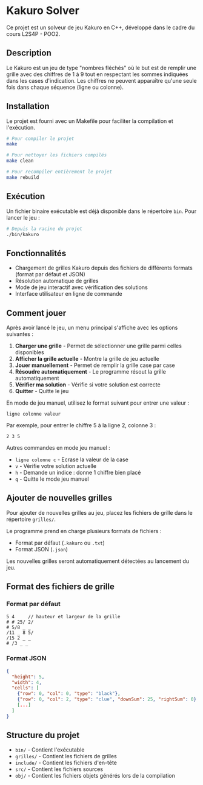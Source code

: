 # Kakuro Solver

Ce projet est un solveur de jeu Kakuro en C++, développé dans le cadre du cours L2S4P - POO2.

## Description

Le Kakuro est un jeu de type "nombres fléchés" où le but est de remplir une grille avec des chiffres de 1 à 9 tout en respectant les sommes indiquées dans les cases d'indication. Les chiffres ne peuvent apparaître qu'une seule fois dans chaque séquence (ligne ou colonne).

## Installation

Le projet est fourni avec un Makefile pour faciliter la compilation et l'exécution.

```bash
# Pour compiler le projet
make

# Pour nettoyer les fichiers compilés
make clean

# Pour recompiler entièrement le projet
make rebuild
```

## Exécution

Un fichier binaire exécutable est déjà disponible dans le répertoire `bin`. Pour lancer le jeu :

```bash
# Depuis la racine du projet
./bin/kakuro
```

## Fonctionnalités

- Chargement de grilles Kakuro depuis des fichiers de différents formats (format par défaut et JSON)
- Résolution automatique de grilles
- Mode de jeu interactif avec vérification des solutions
- Interface utilisateur en ligne de commande

## Comment jouer

Après avoir lancé le jeu, un menu principal s'affiche avec les options suivantes :

1. **Charger une grille** - Permet de sélectionner une grille parmi celles disponibles
2. **Afficher la grille actuelle** - Montre la grille de jeu actuelle
3. **Jouer manuellement** - Permet de remplir la grille case par case
4. **Résoudre automatiquement** - Le programme résout la grille automatiquement
5. **Vérifier ma solution** - Vérifie si votre solution est correcte
6. **Quitter** - Quitte le jeu

En mode de jeu manuel, utilisez le format suivant pour entrer une valeur :
```
ligne colonne valeur
```
Par exemple, pour entrer le chiffre 5 à la ligne 2, colonne 3 :
```
2 3 5
```

Autres commandes en mode jeu manuel :
- `ligne colonne c` - Ecrase la valeur de la case
- `v` - Vérifie votre solution actuelle
- `h` - Demande un indice : donne 1 chiffre bien placé
- `q` - Quitte le mode jeu manuel

## Ajouter de nouvelles grilles

Pour ajouter de nouvelles grilles au jeu, placez les fichiers de grille dans le répertoire `grilles/`. 

Le programme prend en charge plusieurs formats de fichiers :
- Format par défaut (`.kakuro` ou `.txt`)
- Format JSON (`.json`)

Les nouvelles grilles seront automatiquement détectées au lancement du jeu.

## Format des fichiers de grille

### Format par défaut
```
5 4     // hauteur et largeur de la grille
# # 25/ 2/
# 5/8 _ _
/11 _ 8 5/
/15 2 _ _
# /3 _ _
```

### Format JSON
```json
{
  "height": 5,
  "width": 4,
  "cells": [
    {"row": 0, "col": 0, "type": "black"},
    {"row": 0, "col": 2, "type": "clue", "downSum": 25, "rightSum": 0},
    [...]
  ]
}
```

## Structure du projet

- `bin/` - Contient l'exécutable
- `grilles/` - Contient les fichiers de grilles
- `include/` - Contient les fichiers d'en-tête
- `src/` - Contient les fichiers sources
- `obj/` - Contient les fichiers objets générés lors de la compilation
